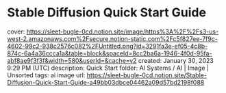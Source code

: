 # Stable Diffusion Quick Start Guide

cover: https://sleet-bugle-0cd.notion.site/image/https%3A%2F%2Fs3-us-west-2.amazonaws.com%2Fsecure.notion-static.com%2Fc5f827ee-7f9c-4602-99c2-938c2576c082%2FUntitled.png?id=3291fa3e-ef05-4c8b-874c-6a4a36ccca1a&table=block&spaceId=8cc2ba6a-1946-4f0d-95fa-abf8ae9f3f3f&width=580&userId=&cache=v2
created: January 30, 2023 9:29 PM (UTC)
description: Quick Start
folder: AI Systems / AI | Image | Unsorted
tags: ai image
url: https://sleet-bugle-0cd.notion.site/Stable-Diffusion-Quick-Start-Guide-a49bb03dbce04462a09d57bd2198f088